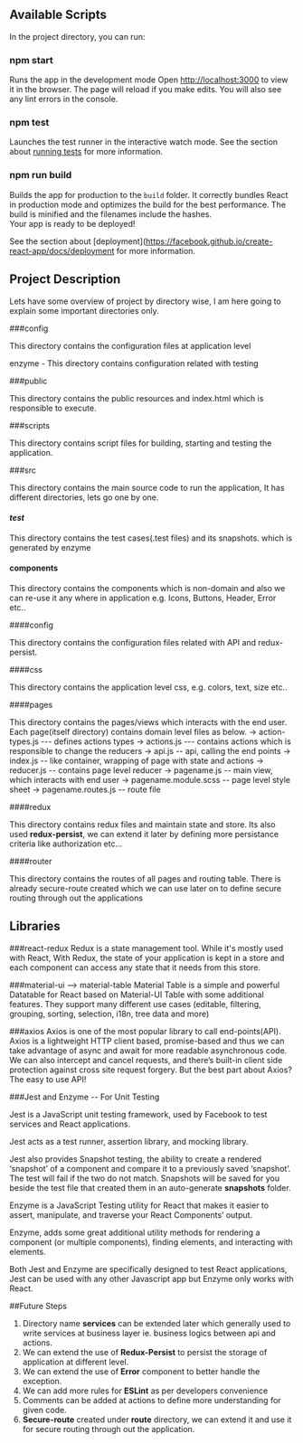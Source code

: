 ## Available Scripts

In the project directory, you can run:

### npm start

Runs the app in the development mode
Open [http://localhost:3000](http://localhost:3000) to view it in the browser.
The page will reload if you make edits.
You will also see any lint errors in the console.

### npm test

Launches the test runner in the interactive watch mode.
See the section about [running tests](https://facebook.github.io/create-react-app/docs/running-tests) for more information.

### npm run build

Builds the app for production to the `build` folder.
It correctly bundles React in production mode and optimizes the build for the best performance.
The build is minified and the filenames include the hashes.<br>
Your app is ready to be deployed!

See the section about [deployment](https://facebook.github.io/create-react-app/docs/deployment for more information.

## Project Description

Lets have some overview of project by directory wise, I am here going to explain some important directories only.

###config

This directory contains the configuration files at application level

enzyme - This directory contains configuration related with testing

###public

This directory contains the public resources and index.html which is responsible to execute.

###scripts

This directory contains script files for building, starting and testing the application.

###src

This directory contains the main source code to run the application, It has different directories, lets go one by one.

#### _test_

This directory contains the test cases(.test files) and its snapshots. which is generated by enzyme

#### components

This directory contains the components which is non-domain and also we can re-use it any where in application e.g. Icons, Buttons, Header, Error etc..

####config

This directory contains the configuration files related with API and redux-persist.

####css

This directory contains the application level css, e.g. colors, text, size etc..

####pages

This directory contains the pages/views which interacts with the end user. Each page(itself directory) contains domain level files as below.
-> action-types.js --- defines actions types
-> actions.js --- contains actions which is responsible to change the reducers
-> api.js -- api, calling the end points
-> index.js -- like container, wrapping of page with state and actions
-> reducer.js -- contains page level reducer
-> pagename.js -- main view, which interacts with end user
-> pagename.module.scss -- page level style sheet
-> pagename.routes.js -- route file

####redux

This directory contains redux files and maintain state and store. Its also used **redux-persist**, we can extend it later by defining more persistance criteria like authorization etc...

####router

This directory contains the routes of all pages and routing table. There is already secure-route created which we can use later on to define secure routing through out the applications

## Libraries

###react-redux
Redux is a state management tool. While it's mostly used with React, With Redux, the state of your application is kept in a store and each component can access any state that it needs from this store.

###material-ui --> material-table
Material Table is a simple and powerful Datatable for React based on Material-UI Table with some additional features. They support many different use cases (editable, filtering, grouping, sorting, selection, i18n, tree data and more)

###axios
Axios is one of the most popular library to call end-points(API). Axios is a lightweight HTTP client based, promise-based and thus we can take advantage of async and await for more readable asynchronous code. We can also intercept and cancel requests, and there’s built-in client side protection against cross site request forgery. But the best part about Axios? The easy to use API!

###Jest and Enzyme -- For Unit Testing

Jest is a JavaScript unit testing framework, used by Facebook to test services and React applications.

Jest acts as a test runner, assertion library, and mocking library.

Jest also provides Snapshot testing, the ability to create a rendered ‘snapshot’ of a component and compare it to a previously saved ‘snapshot’. The test will fail if the two do not match. Snapshots will be saved for you beside the test file that created them in an auto-generate **snapshots** folder.

Enzyme is a JavaScript Testing utility for React that makes it easier to assert, manipulate, and traverse your React Components’ output.

Enzyme, adds some great additional utility methods for rendering a component (or multiple components), finding elements, and interacting with elements.

Both Jest and Enzyme are specifically designed to test React applications, Jest can be used with any other Javascript app but Enzyme only works with React.

##Future Steps

1. Directory name **services** can be extended later which generally used to write services at business layer ie. business logics between api and actions.
2. We can extend the use of **Redux-Persist** to persist the storage of application at different level.
3. We can extend the use of **Error** component to better handle the exception.
4. We can add more rules for **ESLint** as per developers convenience
5. Comments can be added at actions to define more understanding for given code.
6. **Secure-route** created under **route** directory, we can extend it and use it for secure routing through out the application.
